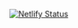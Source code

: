 [![Netlify Status](https://api.netlify.com/api/v1/badges/cceb00a5-32ef-42e3-8159-bf28e793e356/deploy-status)](https://app.netlify.com/sites/pedantic-hawking-327b18/deploys)
